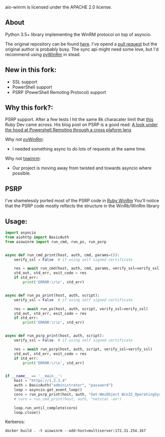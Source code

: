 aio-winrm is licensed under the APACHE 2.0 license.

## About

Python 3.5+ library implementing the WinRM protocol on top of asyncio.

The original repository can be found [here](https://github.com/cournape/aio-winrm).
I've opend a [pull request](https://github.com/cournape/aio-winrm/pull/2) but the original author is probably busy.
The sync api might need some love, but I'd recommend using [pyWinRm](https://github.com/diyan/pywinrm) in stead.

## New in this fork:
 - SSL support
 - PowerShell support
 - PSRP (PowerShell Remoting Protocol) support


## Why this fork?:

PSRP support. After a few tests I hit the same 8k characater limit that [this](http://www.hurryupandwait.io/about/) Ruby Dev came across.
His blog post on PSRP is a good read: [A look under the hood at Powershell Remoting through a cross plaform lens](http://www.hurryupandwait.io/blog/a-look-under-the-hood-at-powershell-remoting-through-a-ruby-cross-plaform-lens)

Why not [pyWinRm](https://github.com/diyan/pywinrm):

- I needed something async to do lots of requests at the same time.

Why not [txwinrm](https://github.com/zenoss/txwinrm):

- Our project is moving away from twisted and towards asyncio where possible.


## PSRP

I've shamelessly ported most of the PSRP code in [Ruby WinRm](https://github.com/WinRb/WinRM)
You'll notice that the PSRP code mostly reflects the structure in the WinRb/WinRm library


## Usage:

```python
import asyncio
from aiohttp import BasicAuth
from aiowinrm import run_cmd, run_ps, run_psrp


async def run_cmd_print(host, auth, cmd, params=()):
    verify_ssl = False  # if using self signed certificate

    res = await run_cmd(host, auth, cmd, params, verify_ssl=verify_ssl)
    std_out, std_err, exit_code = res
    if std_err:
        print('ERROR:\r\n', std_err)


async def run_ps_print(host, auth, script):
    verify_ssl = False  # if using self signed certificate

    res = await run_ps(host, auth, script, verify_ssl=verify_ssl)
    std_out, std_err, exit_code = res
    if std_err:
        print('ERROR:\r\n', std_err)


async def run_psrp_print(host, auth, script):
    verify_ssl = False  # if using self signed certificate

    res = await run_psrp(host, auth, script, verify_ssl=verify_ssl)
    std_out, std_err, exit_code = res
    if std_err:
        print('ERROR:\r\n', std_err)


if __name__ == '__main__':
    host = "https://1.2.3.4"
    auth = BasicAuth("administrator", "password")
    loop = asyncio.get_event_loop()
    coro = run_psrp_print(host, auth, "Get-WmiObject Win32_OperatingSystem")
    # coro = run_cmd_print(host, auth, "netstat -an")

    loop.run_until_complete(coro)
    loop.close()
```

Kerberos:

```
docker build . -t aiowinrm --add-host=multiserver:172.31.254.167
```

